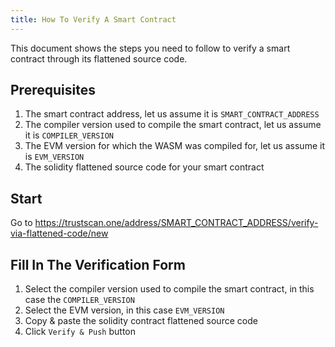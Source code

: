 ```yaml
---
title: How To Verify A Smart Contract
---
```


This document shows the steps you need to follow to verify a smart contract through its flattened source code.

## Prerequisites

1. The smart contract address, let us assume it is `SMART_CONTRACT_ADDRESS`
2. The compiler version used to compile the smart contract, let us assume it is `COMPILER_VERSION`
3. The EVM version for which the WASM was compiled for, let us assume it is `EVM_VERSION`
4. The solidity flattened source code for your smart contract

## Start

Go to https://trustscan.one/address/SMART_CONTRACT_ADDRESS/verify-via-flattened-code/new

## Fill In The Verification Form

1. Select the compiler version used to compile the smart contract, in this case the `COMPILER_VERSION`
2. Select the EVM version, in this case `EVM_VERSION`
3. Copy & paste the solidity contract flattened source code
4. Click `Verify & Push` button
